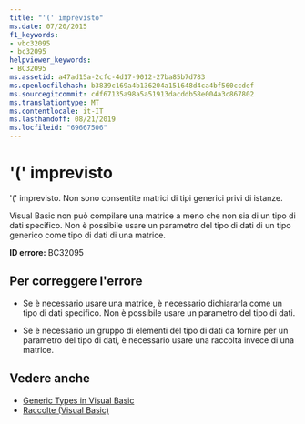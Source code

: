 ```yaml
---
title: "'(' imprevisto"
ms.date: 07/20/2015
f1_keywords:
- vbc32095
- bc32095
helpviewer_keywords:
- BC32095
ms.assetid: a47ad15a-2cfc-4d17-9012-27ba85b7d783
ms.openlocfilehash: b3839c169a4b136204a151648d4ca4bf560ccdef
ms.sourcegitcommit: cdf67135a98a5a51913dacddb58e004a3c867802
ms.translationtype: MT
ms.contentlocale: it-IT
ms.lasthandoff: 08/21/2019
ms.locfileid: "69667506"
---
```

# <a name="-unexpected"></a>'(' imprevisto
'(' imprevisto. Non sono consentite matrici di tipi generici privi di istanze.  
  
 Visual Basic non può compilare una matrice a meno che non sia di un tipo di dati specifico. Non è possibile usare un parametro del tipo di dati di un tipo generico come tipo di dati di una matrice.  
  
 **ID errore:** BC32095  
  
## <a name="to-correct-this-error"></a>Per correggere l'errore  
  
- Se è necessario usare una matrice, è necessario dichiararla come un tipo di dati specifico. Non è possibile usare un parametro del tipo di dati.  
  
- Se è necessario un gruppo di elementi del tipo di dati da fornire per un parametro del tipo di dati, è necessario usare una raccolta invece di una matrice.  
  
## <a name="see-also"></a>Vedere anche

- [Generic Types in Visual Basic](../../visual-basic/programming-guide/language-features/data-types/generic-types.md)
- [Raccolte (Visual Basic)](../programming-guide/concepts/collections.md)
